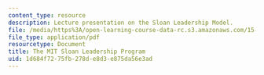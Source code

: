 ```yaml
---
content_type: resource
description: Lecture presentation on the Sloan Leadership Model.
file: /media/https%3A/open-learning-course-data-rc.s3.amazonaws.com/15-978-leadership-tools-and-teams-a-product-development-lab-spring-2007/1d684f7275fb278de8d3e875da56e3ad_lec2.pdf
file_type: application/pdf
resourcetype: Document
title: The MIT Sloan Leadership Program
uid: 1d684f72-75fb-278d-e8d3-e875da56e3ad
---
```

